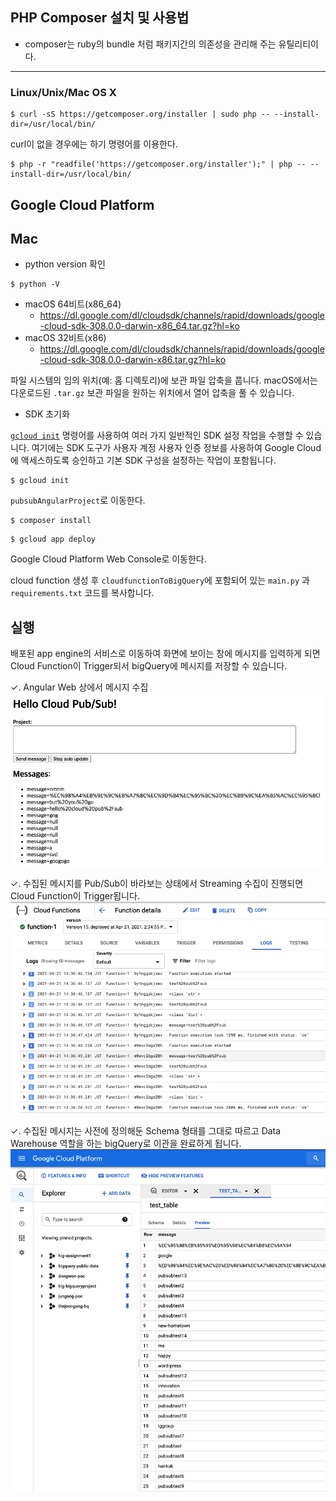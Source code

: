 ## PHP Composer 설치 및 사용법

- composer는 ruby의 bundle 처럼 패키지간의 의존성을 관리해 주는 유틸리티이다.

---

### Linux/Unix/Mac OS X

```
$ curl -sS https://getcomposer.org/installer | sudo php -- --install-dir=/usr/local/bin/
```

curl이 없을 경우에는 하기 명령어를 이용한다.

```
$ php -r "readfile('https://getcomposer.org/installer');" | php -- --install-dir=/usr/local/bin/
```



## Google Cloud Platform 

## Mac

- python version 확인

```
$ python -V
```



- macOS 64비트(x86_64)
  - https://dl.google.com/dl/cloudsdk/channels/rapid/downloads/google-cloud-sdk-308.0.0-darwin-x86_64.tar.gz?hl=ko
- macOS 32비트(x86)
  - https://dl.google.com/dl/cloudsdk/channels/rapid/downloads/google-cloud-sdk-308.0.0-darwin-x86.tar.gz?hl=ko 

파일 시스템의 임의 위치(예: 홈 디렉토리)에 보관 파일 압축을 풉니다. macOS에서는 다운로드된 `.tar.gz` 보관 파일을 원하는 위치에서 열어 압축을 풀 수 있습니다.



- SDK 초기화

[`gcloud init`](https://cloud.google.com/sdk/gcloud/reference/init?hl=ko) 명령어를 사용하여 여러 가지 일반적인 SDK 설정 작업을 수행할 수 있습니다. 여기에는 SDK 도구가 사용자 계정 사용자 인증 정보를 사용하여 Google Cloud에 액세스하도록 승인하고 기본 SDK 구성을 설정하는 작업이 포함됩니다.

```
$ gcloud init
```



`pubsubAngularProject`로 이동한다. 

```
$ composer install
```

```
$ gcloud app deploy
```



Google Cloud Platform Web Console로 이동한다. 

cloud function 생성 후 `cloudfunctionToBigQuery`에 포함되어 있는 `main.py` 과 `requirements.txt` 코드를 복사합니다.



## 실행

배포된 app engine의 서비스로 이동하여 화면에 보이는 창에 메시지를 입력하게 되면 Cloud Function이 Trigger되서 bigQuery에 메시지를 저장할 수 있습니다. 

✓. Angular Web 상에서 메시지 수집
![이미지1](./public/angularWeb.png)

✓. 수집된 메시지를 Pub/Sub이 바라보는 상태에서 Streaming 수집이 진행되면 Cloud Function이 Trigger됩니다.
![이미지2](./public/cloudFunction.png)

✓. 수집된 메시지는 사전에 정의해둔 Schema 형태를 그대로 따르고 Data Warehouse 역할을 하는 bigQuery로 이관을 완료하게 됩니다. 
![이미지3](./public/bigQuery.png)





